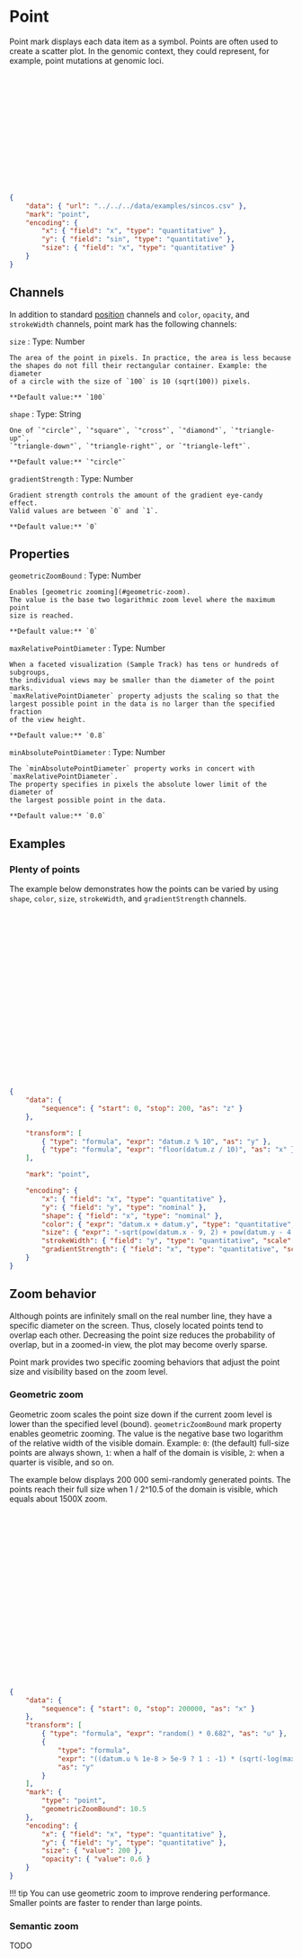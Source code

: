 # Point

Point mark displays each data item as a symbol. Points are often used to create
a scatter plot. In the genomic context, they could represent, for example,
point mutations at genomic loci.

<div class="embed-example">
<div class="embed-container" style="height: 200px"></div>
<div class="embed-spec">

```json
{
    "data": { "url": "../../../data/examples/sincos.csv" },
    "mark": "point",
    "encoding": {
        "x": { "field": "x", "type": "quantitative" },
        "y": { "field": "sin", "type": "quantitative" },
        "size": { "field": "x", "type": "quantitative" }
    }
}
```

</div>
</div>

## Channels

In addition to standard [position](../encoding/index.md) channels and
`color`, `opacity`, and `strokeWidth` channels, point mark has the following
channels:

`size`
:   Type: Number

    The area of the point in pixels. In practice, the area is less because
    the shapes do not fill their rectangular container. Example: the diameter
    of a circle with the size of `100` is 10 (sqrt(100)) pixels.
    
    **Default value:** `100`

`shape`
:   Type: String

    One of `"circle"`, `"square"`, `"cross"`, `"diamond"`, `"triangle-up"`,
    `"triangle-down"`, `"triangle-right"`, or `"triangle-left"`.

    **Default value:** `"circle"`

`gradientStrength`
:   Type: Number

    Gradient strength controls the amount of the gradient eye-candy effect.
    Valid values are between `0` and `1`.

    **Default value:** `0`

## Properties

`geometricZoomBound`
:   Type: Number

    Enables [geometric zooming](#geometric-zoom).
    The value is the base two logarithmic zoom level where the maximum point
    size is reached.

    **Default value:** `0`

`maxRelativePointDiameter`
:   Type: Number

    When a faceted visualization (Sample Track) has tens or hundreds of subgroups,
    the individual views may be smaller than the diameter of the point marks.
    `maxRelativePointDiameter` property adjusts the scaling so that the
    largest possible point in the data is no larger than the specified fraction
    of the view height.

    **Default value:** `0.8`

`minAbsolutePointDiameter`
:   Type: Number

    The `minAbsolutePointDiameter` property works in concert with `maxRelativePointDiameter`.
    The property specifies in pixels the absolute lower limit of the diameter of
    the largest possible point in the data.

    **Default value:** `0.0`


## Examples

### Plenty of points

The example below demonstrates how the points can be varied by using
`shape`, `color`, `size`, `strokeWidth`, and `gradientStrength` channels.

<div class="embed-example">
<div class="embed-container" style="height: 300px"></div>
<div class="embed-spec">

```json
{
    "data": {
        "sequence": { "start": 0, "stop": 200, "as": "z" }
    },

    "transform": [
        { "type": "formula", "expr": "datum.z % 10", "as": "y" },
        { "type": "formula", "expr": "floor(datum.z / 10)", "as": "x" }
    ],

    "mark": "point",

    "encoding": {
        "x": { "field": "x", "type": "quantitative" },
        "y": { "field": "y", "type": "nominal" },
        "shape": { "field": "x", "type": "nominal" },
        "color": { "expr": "datum.x + datum.y", "type": "quantitative", "scale": { "scheme": "sinebow" } },
        "size": { "expr": "-sqrt(pow(datum.x - 9, 2) + pow(datum.y - 4.5, 2))", "type": "quantitative", "scale": { "range": [0, 700]} },
        "strokeWidth": { "field": "y", "type": "quantitative", "scale": { "range": [0, 4] } },
        "gradientStrength": { "field": "x", "type": "quantitative", "scale": { "range": [0, 1] } }
    }
}
```

</div>
</div>

## Zoom behavior

Although points are infinitely small on the real number line, they have a
specific diameter on the screen. Thus, closely located points tend to overlap
each other. Decreasing the point size reduces the probability of overlap, but
in a zoomed-in view, the plot may become overly sparse.

Point mark provides two specific zooming behaviors that adjust the point size
and visibility based on the zoom level.

### Geometric zoom

Geometric zoom scales the point size down if the current zoom level is lower
than the specified level (bound). `geometricZoomBound` mark property enables
geometric zooming. The value is the negative base two logarithm of the
relative width of the visible domain. Example: `0`: (the default) full-size
points are always shown, `1`: when a half of the domain is visible, `2`: when
a quarter is visible, and so on.

The example below displays 200 000 semi-randomly generated points. The points
reach their full size when 1 / 2^10.5 of the domain is visible, which equals
about 1500X zoom.

<div class="embed-example">
<div class="embed-container" style="height: 300px"></div>
<div class="embed-spec">

```json
{
    "data": {
        "sequence": { "start": 0, "stop": 200000, "as": "x" }
    },
    "transform": [
        { "type": "formula", "expr": "random() * 0.682", "as": "u" },
        {
            "type": "formula",
            "expr": "((datum.u % 1e-8 > 5e-9 ? 1 : -1) * (sqrt(-log(max(1e-9, datum.u))) - 0.618)) * 1.618 + sin(datum.x / 10000)",
            "as": "y"
        }
    ],
    "mark": {
        "type": "point",
        "geometricZoomBound": 10.5
    },
    "encoding": {
        "x": { "field": "x", "type": "quantitative" },
        "y": { "field": "y", "type": "quantitative" },
        "size": { "value": 200 },
        "opacity": { "value": 0.6 }
    }
}
```

</div>
</div>

!!! tip
    You can use geometric zoom to improve rendering performance. Smaller points
    are faster to render than large points.

### Semantic zoom

TODO
